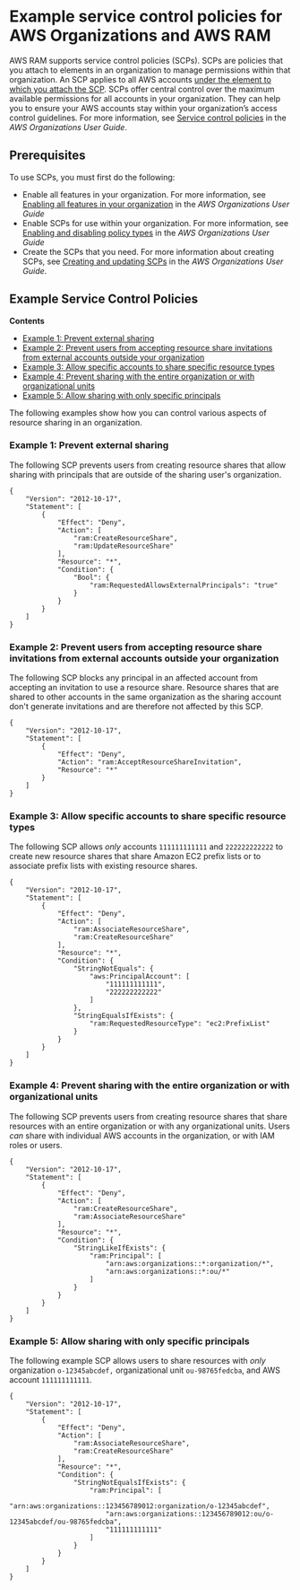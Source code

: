 # Example service control policies for AWS Organizations and AWS RAM<a name="scp"></a>

AWS RAM supports service control policies \(SCPs\)\. SCPs are policies that you attach to elements in an organization to manage permissions within that organization\. An SCP applies to all AWS accounts [under the element to which you attach the SCP](https://docs.aws.amazon.com/organizations/latest/userguide/orgs_manage_policies_inheritance_auth.html)\. SCPs offer central control over the maximum available permissions for all accounts in your organization\. They can help you to ensure your AWS accounts stay within your organization’s access control guidelines\. For more information, see [ Service control policies](https://docs.aws.amazon.com/organizations/latest/userguide/orgs_manage_policies_type-auth.html) in the *AWS Organizations User Guide*\.

## Prerequisites<a name="scp-prereqs"></a>

To use SCPs, you must first do the following:
+ Enable all features in your organization\. For more information, see [Enabling all features in your organization](https://docs.aws.amazon.com/organizations/latest/userguide/orgs_manage_org_support-all-features.html) in the *AWS Organizations User Guide*
+ Enable SCPs for use within your organization\. For more information, see [Enabling and disabling policy types](https://docs.aws.amazon.com/organizations/latest/userguide/orgs_manage_policies_enable-disable.html) in the *AWS Organizations User Guide*
+ Create the SCPs that you need\. For more information about creating SCPs, see [ Creating and updating SCPs](https://docs.aws.amazon.com/organizations/latest/userguide/orgs_manage_policies_scp-create.html) in the *AWS Organizations User Guide*\.

## Example Service Control Policies<a name="scp-examples"></a>

**Contents**
+ [Example 1: Prevent external sharing](#example-one)
+ [Example 2: Prevent users from accepting resource share invitations from external accounts outside your organization](#example-two)
+ [Example 3: Allow specific accounts to share specific resource types](#example-three)
+ [Example 4: Prevent sharing with the entire organization or with organizational units](#example-four)
+ [Example 5: Allow sharing with only specific principals](#example-five)

The following examples show how you can control various aspects of resource sharing in an organization\.

### Example 1: Prevent external sharing<a name="example-one"></a>

The following SCP prevents users from creating resource shares that allow sharing with principals that are outside of the sharing user's organization\.

```
{
    "Version": "2012-10-17",
    "Statement": [
        {
            "Effect": "Deny",
            "Action": [
                "ram:CreateResourceShare",
                "ram:UpdateResourceShare"
            ],
            "Resource": "*",
            "Condition": {
                "Bool": {
                    "ram:RequestedAllowsExternalPrincipals": "true"
                }
            }
        }
    ]
}
```

### Example 2: Prevent users from accepting resource share invitations from external accounts outside your organization<a name="example-two"></a>

The following SCP blocks any principal in an affected account from accepting an invitation to use a resource share\. Resource shares that are shared to other accounts in the same organization as the sharing account don't generate invitations and are therefore not affected by this SCP\.

```
{
    "Version": "2012-10-17",
    "Statement": [
        {
            "Effect": "Deny",
            "Action": "ram:AcceptResourceShareInvitation",
            "Resource": "*"
        }
    ]
}
```

### Example 3: Allow specific accounts to share specific resource types<a name="example-three"></a>

The following SCP allows *only* accounts `111111111111` and `222222222222` to create new resource shares that share Amazon EC2 prefix lists or to associate prefix lists with existing resource shares\.

```
{
    "Version": "2012-10-17",
    "Statement": [
        {
            "Effect": "Deny",
            "Action": [
                "ram:AssociateResourceShare",
                "ram:CreateResourceShare"
            ],
            "Resource": "*",
            "Condition": {
                "StringNotEquals": {
                    "aws:PrincipalAccount": [
                        "111111111111",
                        "222222222222"
                    ]
                },
                "StringEqualsIfExists": {
                    "ram:RequestedResourceType": "ec2:PrefixList"
                }
            }
        }
    ]
}
```

### Example 4: Prevent sharing with the entire organization or with organizational units<a name="example-four"></a>

The following SCP prevents users from creating resource shares that share resources with an entire organization or with any organizational units\. Users *can* share with individual AWS accounts in the organization, or with IAM roles or users\.

```
{
    "Version": "2012-10-17",
    "Statement": [
        {
            "Effect": "Deny",
            "Action": [
                "ram:CreateResourceShare",
                "ram:AssociateResourceShare"
            ],
            "Resource": "*",
            "Condition": {
                "StringLikeIfExists": {
                    "ram:Principal": [
                        "arn:aws:organizations::*:organization/*",
                        "arn:aws:organizations::*:ou/*"
                    ]
                }
            }
        }
    ]
}
```

### Example 5: Allow sharing with only specific principals<a name="example-five"></a>

The following example SCP allows users to share resources with *only* organization `o-12345abcdef,` organizational unit `ou-98765fedcba`, and AWS account `111111111111`\.

```
{
    "Version": "2012-10-17",
    "Statement": [
        {
            "Effect": "Deny",
            "Action": [
                "ram:AssociateResourceShare",
                "ram:CreateResourceShare"
            ],
            "Resource": "*",
            "Condition": {
                "StringNotEqualsIfExists": {
                    "ram:Principal": [
                        "arn:aws:organizations::123456789012:organization/o-12345abcdef",
                        "arn:aws:organizations::123456789012:ou/o-12345abcdef/ou-98765fedcba",
                        "111111111111"
                    ]
                }
            }
        }
    ]
}
```